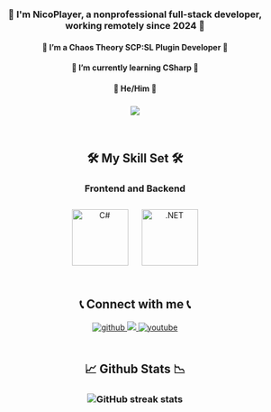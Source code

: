 ### <div align="center">🚀 I'm NicoPlayer, a nonprofessional full-stack developer, working remotely since 2024 🚀</div>  
  

#### <div align="center">🔭 I’m a **Chaos Theory SCP:SL Plugin Developer** 🔭</div>  
  

#### <div align="center">🌱 I’m currently learning **CSharp** 🌱</div>  
  

#### <div align="center">💫 **He/Him** 💫</div>  
  
### <div align="center">![](https://cdn.discordapp.com/attachments/1058507989134356551/1297760139105009676/CE9A0D22-AFE4-4AE0-AD30-BE37A698B183.jpg?ex=671718d0&is=6715c750&hm=e32d5cb4d9e9a0c5a8ac622c900bf85090ed4823f3578405ee2e6020a3b96b5b&)</div>  

<br/>  


## <div align="center">🛠️ My Skill Set 🛠️  

### <div align="center">Frontend and Backend  
<div align="center">  
<a href="https://docs.microsoft.com/en-us/dotnet/csharp/" target="_blank"><img style="margin: 10px" src="https://profilinator.rishav.dev/skills-assets/csharp-original.svg" alt="C#" height="100" /></a>  
<a href="https://dotnet.microsoft.com/download/dotnet-framework" target="_blank"><img style="margin: 10px" src="https://profilinator.rishav.dev/skills-assets/dot-net-original-wordmark.svg" alt=".NET" height="100" /></a>  
</div>


<br/>  


## <div align="center">📞 Connect with me 📞
<div align="center">
<a href="https://github.com/RealNicoPlayer" target="_blank">
<img src=https://img.shields.io/badge/github-%2324292e.svg?&style=for-the-badge&logo=github&logoColor=white alt=github style="margin-bottom: 5px;" />
</a>
<a href="https://discord.gg/ChaosScp" target="_blank">
<img src=https://img.shields.io/badge/Discord-%235865F2.svg?style=for-the-badge&logo=discord&logoColor=white  />
</a>
<a href="https://www.youtube.com/@Real_NicoPlayer" target="_blank">
<img src=https://img.shields.io/badge/youtube-%23EE4831.svg?&style=for-the-badge&logo=youtube&logoColor=white alt=youtube style="margin-bottom: 5px;" />
</a>  
</div>  
  

<br/>  


## <div align="center">📈 Github Stats 📉  
### <div align="center">![GitHub streak stats](https://streak-stats.demolab.com/?user=realnicoplayer)</div>  
  

<br/>  
